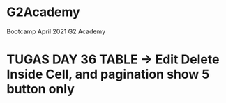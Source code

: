 # G2Academy
Bootcamp April 2021 G2 Academy 
# TUGAS DAY 36 TABLE -> Edit Delete Inside Cell, and pagination show 5 button only
